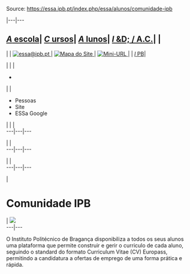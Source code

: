 Source: https://essa.ipb.pt/index.php/essa/alunos/comunidade-ipb

|---|---  
  
[_A_ escola](/index.php/essa/a-escola "A escola")| [ _C_ ursos](/index.php/essa/cursos "Cursos")| [ _A_ lunos](/index.php/essa/alunos "Alunos")| [ _I_ &D; / A.C.](/index.php/essa/investigacao-desenvolvimento-apoio-a-comunidade "Investigação & Desenvolvimento / Apoio à Comunidade")| |   
---  
| | [![essa@ipb.pt](/templates/essa-template-alunos/images/mail.png) ](mailto:essa@ipb.pt?subject=Portal%20ESSa "essa@ipb.pt")| [![Mapa do Site](/templates/essa-template-alunos/images/mapa.png) ](/index.php/essa-map "Mapa do Site")| [![Mini-URL](/templates/essa-template-alunos/images/miniurl.png) ](javascript:;
 "Mini-URL")| | [_I_ PB](http://www.ipb.pt "Instituto Politécnico de Bragança")|   
  
  

  

  
  
  
  
  
  
  
  
  
  
  
  
  
  
|   | | 

  *   

| | 

  * Pessoas
  * Site
  * ESSa Google

| | |   
---|---|---  
  
| |   
---|---|---  
  
| |   
---|---|---  
  
  
|

# **Comunidade IPB**

| ![](/images/general/412114.JPG)  
---|---  
  
O Instituto Politécnico de Bragança disponibiliza a todos os seus alunos uma
plataforma que permite construir e gerir o curriculo de cada aluno, seguindo o
standard do formato Curriculum Vitae (CV) Europass, permitindo a candidatura a
ofertas de emprego de uma forma prática e rápida.  
  
